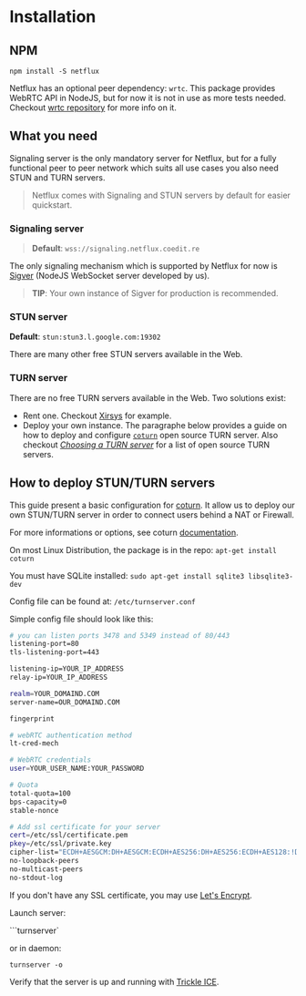 # Installation

## NPM

```shell
npm install -S netflux
```

Netflux has an optional peer dependency: `wrtc`. This package provides WebRTC API in NodeJS, but for now it is not in use as more tests needed. Checkout [wrtc repository](https://github.com/js-platform/node-webrtc) for more info on it.

## What you need

Signaling server is the only mandatory server for Netflux, but for a fully functional peer to peer network which suits all use cases you also need STUN and TURN servers.

> Netflux comes with Signaling and STUN servers by default for easier quickstart.

### Signaling server

> **Default**: `wss://signaling.netflux.coedit.re`

The only signaling mechanism which is supported by Netflux for now is [Sigver](https://github.com/coast-team/sigver) (NodeJS WebSocket server developed by us).

> **TIP**: Your own instance of Sigver for production is recommended.

### STUN server

**Default**: `stun:stun3.l.google.com:19302`

There are many other free STUN servers available in the Web.

### TURN server

There are no free TURN servers available in the Web. Two solutions exist:

- Rent one. Checkout [Xirsys](https://xirsys.com/) for example.
- Deploy your own instance. The paragraphe below provides a guide on how to deploy and configure [`coturn`](https://github.com/coturn/coturn) open source TURN server. Also checkout [_Choosing a TURN server_](https://rtcquickstart.org/guide/multi/turn-server-choice.html) for a list of open source TURN servers.

## How to deploy STUN/TURN servers

This guide present a basic configuration for [coturn](https://github.com/coturn/coturn).
It allow us to deploy our own STUN/TURN server in order to connect users behind a NAT or Firewall.

For more informations or options, see coturn [documentation](https://github.com/coturn/coturn/wiki/README).

On most Linux Distribution, the package is in the repo:
`apt-get install coturn`

You must have SQLite installed:
`sudo apt-get install sqlite3 libsqlite3-dev`

Config file can be found at:
`/etc/turnserver.conf`

Simple config file should look like this:

```bash
# you can listen ports 3478 and 5349 instead of 80/443
listening-port=80
tls-listening-port=443

listening-ip=YOUR_IP_ADDRESS
relay-ip=YOUR_IP_ADDRESS

realm=YOUR_DOMAIND.COM
server-name=OUR_DOMAIND.COM

fingerprint

# webRTC authentication method
lt-cred-mech

# WebRTC credentials
user=YOUR_USER_NAME:YOUR_PASSWORD

# Quota
total-quota=100
bps-capacity=0
stable-nonce

# Add ssl certificate for your server
cert=/etc/ssl/certificate.pem
pkey=/etc/ssl/private.key
cipher-list="ECDH+AESGCM:DH+AESGCM:ECDH+AES256:DH+AES256:ECDH+AES128:!DH+AES:!ECDH+3DES:!DH+3DES:!RSA+AES:!RSA+3DES:!ADH:!AECDH:!MD5"
no-loopback-peers
no-multicast-peers
no-stdout-log
```

If you don't have any SSL certificate, you may use [Let's Encrypt](https://letsencrypt.org/).

Launch server:

```turnserver`

or in daemon:

`turnserver -o`

Verify that the server is up and running with [Trickle ICE](https://webrtc.github.io/samples/src/content/peerconnection/trickle-ice/).
